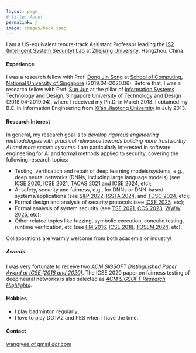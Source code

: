 ```yaml
---
layout: page
# title: About
permalink: /
image: images/back.jpeg
---
```


I am a US-equivalent tenure-track Assistant Professor leading the [IS2 (Intelligent System Security) Lab](http://is2lab.github.io) at [Zhejiang University](https://www.zju.edu.cn/), Hangzhou, China.


#### Experience

<!-- - July 2020 - present, Assistant Professor, Zhejiang University
- April 2019 - June 2020, Research Fellow, National University of Singapore, Supervisor: Prof. [Dong Jin Song](https://www.comp.nus.edu.sg/~dongjs/)
- April 2018 - April 2019, Research Fellow, Singapore University of Technology and Design, Supervisor: Prof. [Sun Jun](https://sunjun.site/) -->

I was a research fellow with Prof. [Dong Jin Song](https://www.comp.nus.edu.sg/~dongjs/) at [School of Computing](https://www.comp.nus.edu.sg/), [National University of Singapore](http://www.nus.edu.sg/) (2019.04-2020.06). Before that, I was a research fellow with Prof. [Sun Jun](https://sunjun.site/) at the pillar of [Information Systems Technology and Design](https://istd.sutd.edu.sg/), [Singapore University of Technology and Design](https://www.sutd.edu.sg/) (2018.04-2019.04), where I received my Ph.D. in March 2018. I obtained my B.E. in Information Engineering from [Xi’an Jiaotong University](http://www.xjtu.edu.cn/) in July 2013.
 

<!-- <img align="right" src="images/me2.jpeg" />  -->
<!-- <img style="float: right;" src="images/me2.jpeg">  -->

#### Research Interest

In general, my research goal is to *develop rigorous engineering methodologies with practical relevance towards building more trustworthy AI and more secure systems*. I am particularly interested in software engineering for AI and formal methods applied to security, covering the following research topics:
- Testing, verification and repair of deep learning models/systems, e.g., deep neural networks (DNNs, including large language models) (see [ICSE 2020](https://dl.acm.org/doi/10.1145/3377811.3380331), [ICSE 2021](https://dl.acm.org/doi/10.1109/ICSE43902.2021.00038), [TACAS 2021](https://link.springer.com/chapter/10.1007/978-3-030-72016-2_21) and [ICSE 2024](https://dl.acm.org/doi/10.1145/3597503.3623332), etc);
- AI safety, security and fairness, e.g., for DNNs or DNN-based systems/applications (see [S&P 2022](https://ieeexplore.ieee.org/document/9833747), [ISSTA 2024](https://dl.acm.org/doi/10.1145/3650212.3680375), and [TDSC 2024](https://ieeexplore.ieee.org/document/10480645), etc);
- Formal design and analysis of security protocols (see [ICSE 2025](), etc); 
- Formal analysis of system security (see [TSE 2021](https://ieeexplore.ieee.org/document/8576657), [CCS 2023](https://dl.acm.org/doi/abs/10.1145/3576915.3616609), [WWW 2025](), etc);
- Other related topics like fuzzing, symbolic execution, concolic testing, runtime verification, etc (see [FM 2016](https://link.springer.com/chapter/10.1007/978-3-319-48989-6_28), [ICSE 2018](https://www.computer.org/csdl/proceedings-article/icse/2018/563801a291/13l5NXW7OuL), [TOSEM 2024](https://dl.acm.org/doi/10.1145/3705308), etc).

Collaborations are warmly welcome from both academia or industry!

<!-- my research concerns *how to better design, implement and analyze systems, with a focus on artificial intelligence (AI) systems and cyber-physical systems (CPS), such as autonomous driving car, industrial control system, and recommendation system, using various software engineering (SE) techniques ranging from formal methods, program analysis to software testing.* <u>Most of my recent works are focused on testing and enhancing the robustness or fairness of deep learning models deployed in different application domains to improve the system reliability and security.</u> -->

##### Awards
I was very fortunate to receive two [*ACM SIGSOFT Distinguished Paper Award at ICSE (2018 and 2020)*](https://www.sigsoft.org/awards/distinguishedPaperAward.html). The ICSE 2020 paper on fairness testing of deep neural networks is also selected as [*ACM SIGSOFT Research Highlights*](https://www.sigsoft.org/resources/highlights.html).

<!-- #### Vacancies -->

<!-- <font color="#dd0000">
I am actively looking for self-motivated PostDoc/PhD/master/research assistants/research interns to work with me at ZJU. </font>
Feel free to drop me an email with CV if you are interested. Preferred PhD candidates should have a strong background in logic, mathematics or programming, and more importantly love doing research. For ZJU students, please walk in to my office at Lecture Building 9-350, if you wish to have a talk.
 -->

#### Hobbies

- I play badminton regularly;
- I love to play DOTA2 and PES when I have the time.

#### Contact

[wangjyee *at* gmail *dot* com](mailto:wangjyee@gmail.com)